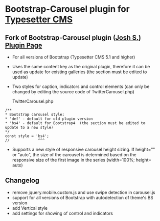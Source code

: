 # Bootstrap-Carousel plugin for [Typesetter CMS](https://github.com/Typesetter/Typesetter) 
## Fork of Bootstrap-Carousel plugin  ([Josh S.](https://github.com/oyejorge)) [Plugin Page](http://www.typesettercms.com/Plugins/232_Bootstrap_Carousel_Gallery)

* For all versions of Bootstrap (Typesetter CMS 5.1 and higher)
* Uses the same content key as the original plugin, therefore it can be used as update for existing galleries (the section must be edited to update)
* Two styles for caption, indicators and control elements (can only be changed by editing the source code of TwitterCarousel.php)

	TwitterCarousel.php
```	
/**
* Bootstrap carousel style: 
* 'def' - default for old plugin version
* 'bs4' - default for Bootstrap4  (the section must be edited to update to a new style)
*/
const style = 'bs4';
//             ^^^ 
```

* Supports a new style of responsive carousel height sizing.
   If height="" or "auto", the size of the carousel is determined based on the responsive size of the first image in the series (width=100%; height= auto)


## Changelog
* remove jquery.mobile.custom.js and use swipe detection in carousel.js 
* support for all versions of Bootstrap with autodetection of theme's BS version 
* add Vertical style
* add settings for showing of control and indicators